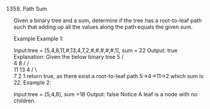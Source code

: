 1358. Path Sum

Given a binary tree and a sum, determine if the tree has a root-to-leaf path such that adding up all the values along the path equals the given sum.

Example
Example 1:

Input:tree = [5,4,8,11,#,13,4,7,2,#,#,#,#,#,1], sum = 22
Output: true
Explanation: Given the below binary tree
      5
     / \
    4   8
   /   / \
  11  13  4
 /  \      \
7    2      1
return true, as there exist a root-to-leaf path 5->4->11->2 which sum is 22.
Example 2:

Input:tree = [5,4,8], sum =18 
Output: false
Notice
A leaf is a node with no children.


